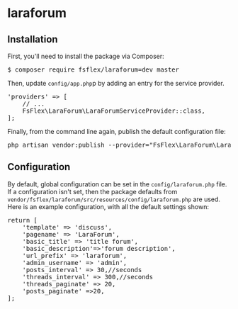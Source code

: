 # laraforum

<h2>Installation</h2>
First, you'll need to install the package via Composer:
<div class="highlight highlight-source-shell"><pre>$ composer require fsflex/laraforum=dev_master</pre></div>
Then, update <code>config/app.php</code>p by adding an entry for the service provider.
<div class="highlight highlight-text-html-php"><pre><span class="pl-s1"><span class="pl-s"><span class="pl-pds">'</span>providers<span class="pl-pds">'</span></span> <span class="pl-k">=&gt;</span> [</span>
<span class="pl-s1">    <span class="pl-c"><span class="pl-c">//</span> ...</span></span>
<span class="pl-s1">    <span class="pl-c1">FsFlex\LaraForum\</span><span class="pl-c1">LaraForumServiceProvider</span><span class="pl-k">::</span><span class="pl-c1">class</span>,</span>
<span class="pl-s1">];</span></pre></div>
Finally, from the command line again, publish the default configuration file:
<div class="highlight highlight-source-shell"><pre>php artisan vendor:publish --provider=<span class="pl-s"><span class="pl-pds">"</span>FsFlex\LaraForum\LaraForumServiceProvider<span class="pl-pds">"</span></span></pre></div>
<h2> Configuration </h2>
By default, global configuration can be set in the <code>config/laraforum.php</code> file. 
If a configuration isn't set, then the package defaults from <code>vendor/fsflex/laraforum/src/resources/config/laraforum.php</code> are used.
Here is an example configuration, with all the default settings shown:
<div class="highlight highlight-text-html-php"><pre>return [
    'template' => 'discuss',
    'pagename' => 'LaraForum',
    'basic_title' => 'title forum',
    'basic_description'=>'forum description',
    'url_prefix' => 'laraforum',
    'admin_username' => 'admin',
    'posts_interval' => 30,//seconds
    'threads_interval' => 300,//seconds
    'threads_paginate' => 20,
    'posts_paginate' =>20,
];</pre></div>

